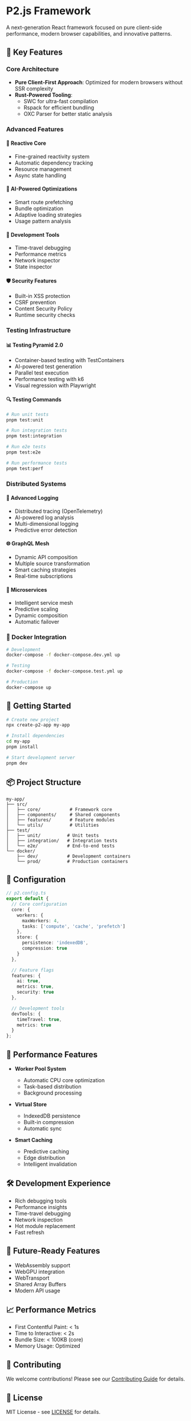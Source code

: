 # P2.js Framework

A next-generation React framework focused on pure client-side performance, modern browser capabilities, and innovative patterns.

## 🚀 Key Features

### Core Architecture
- **Pure Client-First Approach**: Optimized for modern browsers without SSR complexity
- **Rust-Powered Tooling**: 
  - SWC for ultra-fast compilation
  - Rspack for efficient bundling
  - OXC Parser for better static analysis

### Advanced Features

#### 🔄 Reactive Core
- Fine-grained reactivity system
- Automatic dependency tracking
- Resource management
- Async state handling

#### 🧠 AI-Powered Optimizations
- Smart route prefetching
- Bundle optimization
- Adaptive loading strategies
- Usage pattern analysis

#### 🔧 Development Tools
- Time-travel debugging
- Performance metrics
- Network inspector
- State inspector

#### 🛡️ Security Features
- Built-in XSS protection
- CSRF prevention
- Content Security Policy
- Runtime security checks

### Testing Infrastructure

#### 📊 Testing Pyramid 2.0
- Container-based testing with TestContainers
- AI-powered test generation
- Parallel test execution
- Performance testing with k6
- Visual regression with Playwright

#### 🔍 Testing Commands
```bash
# Run unit tests
pnpm test:unit

# Run integration tests
pnpm test:integration

# Run e2e tests
pnpm test:e2e

# Run performance tests
pnpm test:perf
```

### Distributed Systems

#### 📝 Advanced Logging
- Distributed tracing (OpenTelemetry)
- AI-powered log analysis
- Multi-dimensional logging
- Predictive error detection

#### 🌐 GraphQL Mesh
- Dynamic API composition
- Multiple source transformation
- Smart caching strategies
- Real-time subscriptions

#### 🔄 Microservices
- Intelligent service mesh
- Predictive scaling
- Dynamic composition
- Automatic failover

### 🐳 Docker Integration

```bash
# Development
docker-compose -f docker-compose.dev.yml up

# Testing
docker-compose -f docker-compose.test.yml up

# Production
docker-compose up
```

## 🚀 Getting Started

```bash
# Create new project
npx create-p2-app my-app

# Install dependencies
cd my-app
pnpm install

# Start development server
pnpm dev
```

## 📦 Project Structure

```
my-app/
├── src/
│   ├── core/           # Framework core
│   ├── components/     # Shared components
│   ├── features/       # Feature modules
│   └── utils/          # Utilities
├── test/
│   ├── unit/          # Unit tests
│   ├── integration/   # Integration tests
│   └── e2e/           # End-to-end tests
└── docker/
    ├── dev/           # Development containers
    └── prod/          # Production containers
```

## 🔧 Configuration

```typescript
// p2.config.ts
export default {
  // Core configuration
  core: {
    workers: {
      maxWorkers: 4,
      tasks: ['compute', 'cache', 'prefetch']
    },
    store: {
      persistence: 'indexedDB',
      compression: true
    }
  },

  // Feature flags
  features: {
    ai: true,
    metrics: true,
    security: true
  },

  // Development tools
  devTools: {
    timeTravel: true,
    metrics: true
  }
};
```

## 🎯 Performance Features

- **Worker Pool System**
  - Automatic CPU core optimization
  - Task-based distribution
  - Background processing

- **Virtual Store**
  - IndexedDB persistence
  - Built-in compression
  - Automatic sync

- **Smart Caching**
  - Predictive caching
  - Edge distribution
  - Intelligent invalidation

## 🛠️ Development Experience

- Rich debugging tools
- Performance insights
- Time-travel debugging
- Network inspection
- Hot module replacement
- Fast refresh

## 🔮 Future-Ready Features

- WebAssembly support
- WebGPU integration
- WebTransport
- Shared Array Buffers
- Modern API usage

## 📈 Performance Metrics

- First Contentful Paint: < 1s
- Time to Interactive: < 2s
- Bundle Size: < 100KB (core)
- Memory Usage: Optimized

## 🤝 Contributing

We welcome contributions! Please see our [Contributing Guide](CONTRIBUTING.md) for details.

## 📜 License

MIT License - see [LICENSE](LICENSE) for details.
